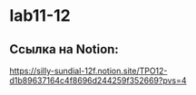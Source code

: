 # lab11-12
## Ссылка на Notion: 
 https://silly-sundial-12f.notion.site/TPO12-d1b89637164c4f8696d244259f352669?pvs=4